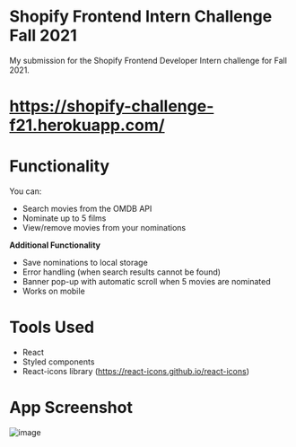 # Shopify Frontend Intern Challenge Fall 2021
My submission for the Shopify Frontend Developer Intern challenge for Fall 2021.

# https://shopify-challenge-f21.herokuapp.com/

# Functionality
You can: 
 - Search movies from the OMDB API
 - Nominate up to 5 films
 - View/remove movies from your nominations

**Additional Functionality**
 - Save nominations to local storage
 - Error handling (when search results cannot be found)
 - Banner pop-up with automatic scroll when 5 movies are nominated 
 - Works on mobile

# Tools Used
 - React
 - Styled components
 - React-icons library (https://react-icons.github.io/react-icons)
# App Screenshot
![image](https://user-images.githubusercontent.com/46587444/117015362-a3b1c680-acbf-11eb-8b9d-f6f9d2e1ab3e.png)

